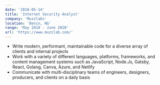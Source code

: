 ```yaml
---
date: '2018-05-14'
title: 'Internet Security Analyst'
company: 'Muzzlabs'
location: 'Benin, NG'
range: 'May 2018 - June 2020'
url: 'https://www.muzzlab.com/'
---
```


- Write modern, performant, maintainable code for a diverse array of clients and internal projects
- Work with a variety of different languages, platforms, frameworks, and content management systems such as JavaScript, Node.Js, Gatsby, React, Golang, Canva, Azure, and Netlify
- Communicate with multi-disciplinary teams of engineers, designers, producers, and clients on a daily basis